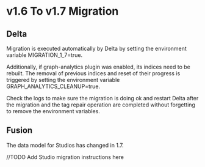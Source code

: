 # v1.6 To v1.7 Migration

## Delta

Migration is executed automatically by Delta by setting the environment variable MIGRATION_1_7=true. 

Additionally, if graph-analytics plugin was enabled, its indices need to be rebuilt. The removal of previous indices and reset of their progress is triggered by setting the environment variable GRAPH_ANALYTICS_CLEANUP=true.

Check the logs to make sure the migration is doing ok and restart Delta after the migration and the tag repair 
operation are completed without forgetting to remove the environment variables.

## Fusion

The data model for Studios has changed in 1.7.

//TODO Add Studio migration instructions here